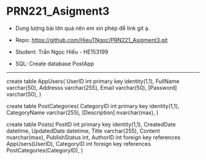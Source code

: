 # PRN221_Asigment3
- Dung lượng bài lớn quá nên em xin phép để link git ạ.
- Repo: https://github.com/HieuTNgoc/PRN221_Asigment3.git
- Student: Trần Ngọc Hiếu - HE153199


- SQL:
Create database PostApp

-------------------------------------------------------------------------

create table AppUsers(
	UserID int primary key identity(1,1),
	FullName varchar(50),
	Addresss varchar(255),
	Email varchar(50),
	[Password] varchar(50),
)

create table PostCategories(
	CategoryID int primary key identity(1,1),
	CategoryName varchar(255),
	[Description] nvarchar(max),
)

create table Posts(
	PostID int primary key identity(1,1),
	CreatedDate datetime,
	UpdatedDate datetime,
	Title varchar(255),
	Content nvarchar(max),
	PublishStatus int,
	AuthorID int foreign key references AppUsers(UserID),
	CategoryID int foreign key references PostCategories(CategoryID),
)
